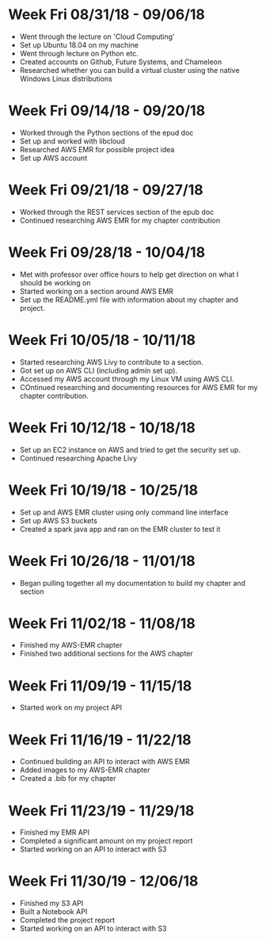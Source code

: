 # Week Fri 08/31/18 - 09/06/18

* Went through the lecture on 'Cloud Computing'
* Set up Ubuntu 18.04 on my machine
* Went through lecture on Python etc.
* Created accounts on Github, Future Systems, and Chameleon
* Researched whether you can build a virtual cluster using the native Windows Linux distributions

# Week Fri 09/14/18 - 09/20/18

* Worked through the Python sections of the epud doc
* Set up and worked with libcloud
* Researched AWS EMR for possible project idea
* Set up AWS account

# Week Fri 09/21/18 - 09/27/18

* Worked through the REST services section of the epub doc
* Continued researching AWS EMR for my chapter contribution

# Week Fri 09/28/18 - 10/04/18

* Met with professor over office hours to help get direction on what I should be working on
* Started working on a section around AWS EMR
* Set up the README.yml file with information about my chapter and project.

# Week Fri 10/05/18 - 10/11/18

* Started researching AWS Livy to contribute to a section.
* Got set up on AWS CLI (including admin set up).
* Accessed my AWS account through my Linux VM using AWS CLI.
* COntinued researching and documenting resources for AWS EMR for my chapter contribution.

# Week Fri 10/12/18 - 10/18/18

* Set up an EC2 instance on AWS and tried to get the security set up.
* Continued researching Apache Livy

# Week Fri 10/19/18 - 10/25/18

* Set up and AWS EMR cluster using only command line interface
* Set up AWS S3 buckets
* Created a spark java app and ran on the EMR cluster to test it

# Week Fri 10/26/18 - 11/01/18

* Began pulling together all my documentation to build my chapter and section

# Week Fri 11/02/18 - 11/08/18

* Finished my AWS-EMR chapter
* Finished two additional sections for the AWS chapter

# Week Fri 11/09/19 - 11/15/18

* Started work on my project API

# Week Fri 11/16/19 - 11/22/18

* Continued building an API to interact with AWS EMR
* Added images to my AWS-EMR chapter
* Created a .bib for my chapter

# Week Fri 11/23/19 - 11/29/18

* Finished my EMR API
* Completed a significant amount on my project report
* Started working on an API to interact with S3

# Week Fri 11/30/19 - 12/06/18

* Finished my S3 API
* Built a Notebook API
* Completed the project report
* Started working on an API to interact with S3

